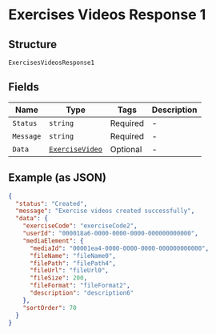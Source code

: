 
# Exercises Videos Response 1

## Structure

`ExercisesVideosResponse1`

## Fields

| Name | Type | Tags | Description |
|  --- | --- | --- | --- |
| `Status` | `string` | Required | - |
| `Message` | `string` | Required | - |
| `Data` | [`ExerciseVideo`](../../doc/models/exercise-video.md) | Optional | - |

## Example (as JSON)

```json
{
  "status": "Created",
  "message": "Exercise videos created successfully",
  "data": {
    "exerciseCode": "exerciseCode2",
    "userId": "000018a6-0000-0000-0000-000000000000",
    "mediaElement": {
      "mediaId": "00001ea4-0000-0000-0000-000000000000",
      "fileName": "fileName0",
      "filePath": "filePath4",
      "fileUrl": "fileUrl0",
      "fileSize": 200,
      "fileFormat": "fileFormat2",
      "description": "description6"
    },
    "sortOrder": 70
  }
}
```

